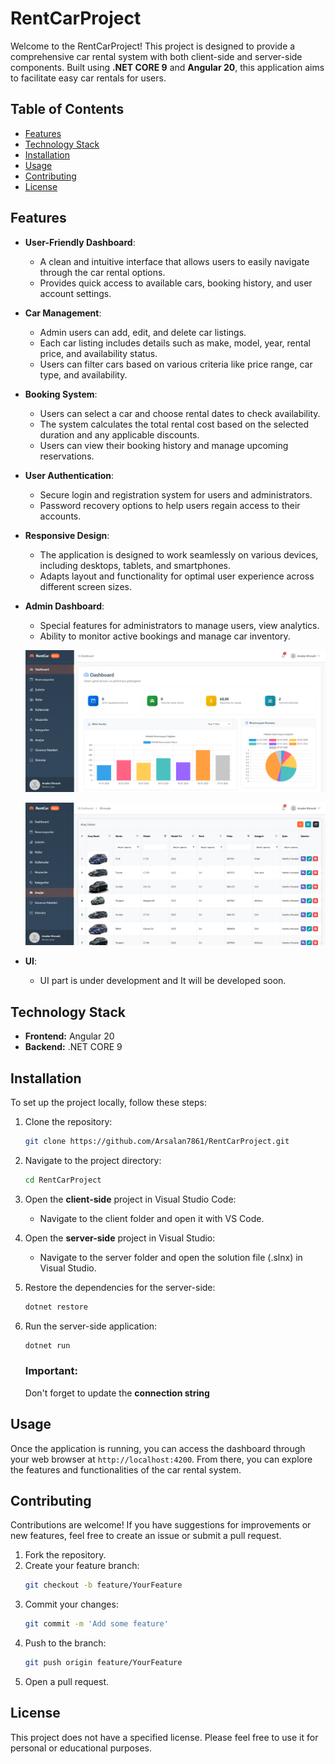 # RentCarProject

Welcome to the RentCarProject! This project is designed to provide a comprehensive car rental system with both client-side and server-side components. Built using **.NET CORE 9** and **Angular 20**, this application aims to facilitate easy car rentals for users.

## Table of Contents
- [Features](#features)
- [Technology Stack](#technology-stack)
- [Installation](#installation)
- [Usage](#usage)
- [Contributing](#contributing)
- [License](#license)

## Features
- **User-Friendly Dashboard**: 
  - A clean and intuitive interface that allows users to easily navigate through the car rental options.
  - Provides quick access to available cars, booking history, and user account settings.

- **Car Management**:
  - Admin users can add, edit, and delete car listings.
  - Each car listing includes details such as make, model, year, rental price, and availability status.
  - Users can filter cars based on various criteria like price range, car type, and availability.

- **Booking System**:
  - Users can select a car and choose rental dates to check availability.
  - The system calculates the total rental cost based on the selected duration and any applicable discounts.
  - Users can view their booking history and manage upcoming reservations.

- **User Authentication**:
  - Secure login and registration system for users and administrators.
  - Password recovery options to help users regain access to their accounts.

- **Responsive Design**:
  - The application is designed to work seamlessly on various devices, including desktops, tablets, and smartphones.
  - Adapts layout and functionality for optimal user experience across different screen sizes.

- **Admin Dashboard**:
  - Special features for administrators to manage users, view analytics.
  - Ability to monitor active bookings and manage car inventory.

  ![Dashboard Screenshot](https://github.com/Arsalan7861/RentCarProject/blob/master/Screenshots/dashboard.png)

  ![Vehicles Screenshot](https://github.com/Arsalan7861/RentCarProject/blob/master/Screenshots/vehicles.png)
- **UI**:
  - UI part is under development and It will be developed soon.  

## Technology Stack
- **Frontend:** Angular 20
- **Backend:** .NET CORE 9

## Installation

To set up the project locally, follow these steps:

1. Clone the repository:
   ```bash
   git clone https://github.com/Arsalan7861/RentCarProject.git
   ```
   
2. Navigate to the project directory:
   ```bash
   cd RentCarProject
   ```

3. Open the **client-side** project in Visual Studio Code:
   - Navigate to the client folder and open it with VS Code.

4. Open the **server-side** project in Visual Studio:
   - Navigate to the server folder and open the solution file (.slnx) in Visual Studio.

5. Restore the dependencies for the server-side:
   ```bash
   dotnet restore
   ```

6. Run the server-side application:
   ```bash
   dotnet run
   ```
   ### Important:
     Don't forget to update the **connection string**

## Usage

Once the application is running, you can access the dashboard through your web browser at `http://localhost:4200`. From there, you can explore the features and functionalities of the car rental system.

## Contributing

Contributions are welcome! If you have suggestions for improvements or new features, feel free to create an issue or submit a pull request.

1. Fork the repository.
2. Create your feature branch:
   ```bash
   git checkout -b feature/YourFeature
   ```
3. Commit your changes:
   ```bash
   git commit -m 'Add some feature'
   ```
4. Push to the branch:
   ```bash
   git push origin feature/YourFeature
   ```
5. Open a pull request.

## License

This project does not have a specified license. Please feel free to use it for personal or educational purposes.
